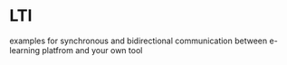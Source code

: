 # LTI
examples for synchronous and bidirectional communication between e-learning platfrom and your own tool
